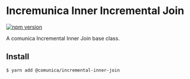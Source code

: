 # Incremunica Inner Incremental Join

[![npm version](https://badge.fury.io/js/@incremunica%2Fincremental-inner-join.svg)](https://badge.fury.io/js/@incremunica%2Fincremental-inner-join)

A comunica Incremental Inner Join base class.

## Install

```bash
$ yarn add @comunica/incremental-inner-join
```
